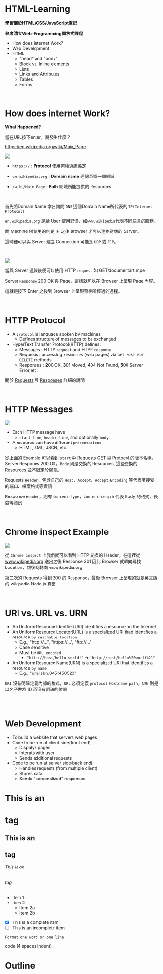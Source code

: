# HTML-Learning

**學習關於HTML/CSS/JavaScript筆記**

**參考清大Web-Programming開放式課程**

* How does internet Work?
* Web Development
* HTML
  * "head" and "body"
  * Block vs. lnline elements
  * Lists
  * Links and Attributes
  * Tables
  * Forms

<br>

# How does internet Work?

**What Happened?**

當在URL按下enter，將發生什麼？

https://en.wikipedia.org/wiki/Main_Page

![](https://i.imgur.com/OjHk8dz.png)

* `https://` : **Protocol** 使用何種通訊協定

* `en.wikipedia.org` : **Domain name** 連線至哪一個網域

* `/wiki/Main_Page` : **Path** 網域所能提供的 Resources

<br>

首先將Domain Name 拿出詢問 `DNS` 這個Domain Name所代表的 `IP(Internet Protocol)`

`en.wikipedia.org` 是給 User 使用記憶，如`www.wikipedia`代表不同語言的服務。

而 Machine 所使用的則是 IP 之後 Browser 才可以連到對應的 Server。

這時便可以與 Server 建立 Connection 可能是 `UDP` 或 `TCP`。  

<br>
 
![](https://i.imgur.com/2ZXNkNT.png)

當與 Server 連線後便可以使用 HTTP `request` 如 GET/documentart.mpe

Server `Response` 200 OK 與 Page，這樣就可以在 Browser 上呈現 Page 內容。

這就是按下 Enter 之後到 Browser 上呈現背後所經過的過程。

<br>

# HTTP Protocol

* A `protocol` is language spoken by machines
  * Defines structure of messages to be exchanged
* HyperText Transfer Protocol(HTTP) defines:
  * Messages : HTTP `request` and HTPP `response`
  * Requests : accessing `resources` (web pages) via `GET POST PUT DELETE` methods
  * Responses : **2**00 OK, **3**01 Moved, **4**04 Not Found, **5**00 Server Error,etc.

關於 [Requests](https://developer.mozilla.org/zh-TW/docs/Web/HTTP/Methods) 與 [Responses](https://developer.mozilla.org/zh-TW/docs/Web/HTTP/Status) 詳細的說明

<br>

# HTTP Messages

![](https://i.imgur.com/hyVrpll.png)

* Each HTTP message have
  * `start line`, `header line`, and optionally `body`
* A resource can have different `presentations`
  * HTML, XML, JSON, etc.

從上面的 Example 可以看到 `start` 中 Requests GET 與 Protocol 的版本名稱，Server Respones 200 OK，`Body` 則是交換的 Resources, 這些交換的 Resources 並不限定於網頁。

Requests `Header`，包含自己的 `Host`，`Accept`，`Accept-Encoding` 等代表著接受的端口、檔案格式等資訊

Response `Header`，則有 `Content-Type`，`Content-Length` 代表 Body 的格式，長度等資訊

<br>

# Chrome inspect Example

![](https://i.imgur.com/E19kX8K.jpg) 

從 `Chrome inspect` 上我們就可以看到 HTTP 交換的 Header，在這裡從 www.wikipedia.org 送出之後 Response 301 因此 Browser 就轉向尋找 Location，然後就轉向 en.wikipedia.org 

第二次的 Requests 得到 200 的 Response，最後 Browser 上呈現的就是英文版的 wikipedia Node.js 頁面

<br>

# URI vs. URL vs. URN

* An Uniform Resource Identfier(URI) identifies a resource on the Internet
* An Uniform Resource Locator(URL) is a specialized URI thad identifies a resource `by reachable location`
  * E.g., "http://...", "https://...", "ftp://..."
  * Case sensitive
  * Must be `URL encoded`
    * `"http://host/hello world!"` **→** `"http://host/hello%20world%21"`
* An Uniform Resource Name(URN) is a specialized URI that identifies a resource `by name`
  * E.g., "urn:isbn:0451450523" 

`URI` 沒有明確定義內部的格式，`URL` 必須定義 `protocol Hostname path`，`URN` 則是以名子做為 ID 而沒有明確的位置

<br><br>

# Web Development

* To build a website that servers web pages
* Code to be run at client side(front end):
  * Dispalys pages
  * Interats with user
  * Sends additional requests
* Code to be run at server side(back end):
  * Handles requests (from multiple client)
  * Stores data
  * Sends "personalized" responses




# This is an <h1> tag

## This is an <h2> tag

###### This is an <h6> tag

* Item 1
* Item 2
  * Item 2a
  * Item 2b

- [x] This is a complete item
- [ ] This is an incomplete item

`Format one word or one line`

code (4 spaces indent)


# Outline <h1>


